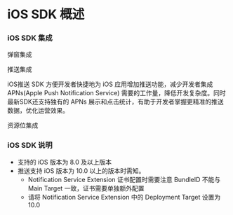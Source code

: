 # iOS SDK 概述

### iOS SDK 集成 <a id="ios-sdk_1"></a>

弹窗集成

推送集成

 iOS推送 SDK 方便开发者快捷地为 iOS 应用增加推送功能，减少开发者集成 APNs\(Apple Push Notification Service\) 需要的工作量，降低开发复杂度。同时最新SDK还支持独有的 APNs 展示和点击统计，有助于开发者掌握更精准的推送数据，优化运营效果。

资源位集成

### iOS SDK 说明 <a id="ios-sdk_2"></a>

* 支持的 iOS 版本为 8.0 及以上版本
* 推送支持 iOS 版本为 10.0 以上的版本时需知。
  * Notification Service Extension 证书配置时需要注意 BundleID 不能与 Main Target 一致，证书需要单独额外配置
  * 请将 Notification Service Extension 中的 Deployment Target 设置为 10.0

